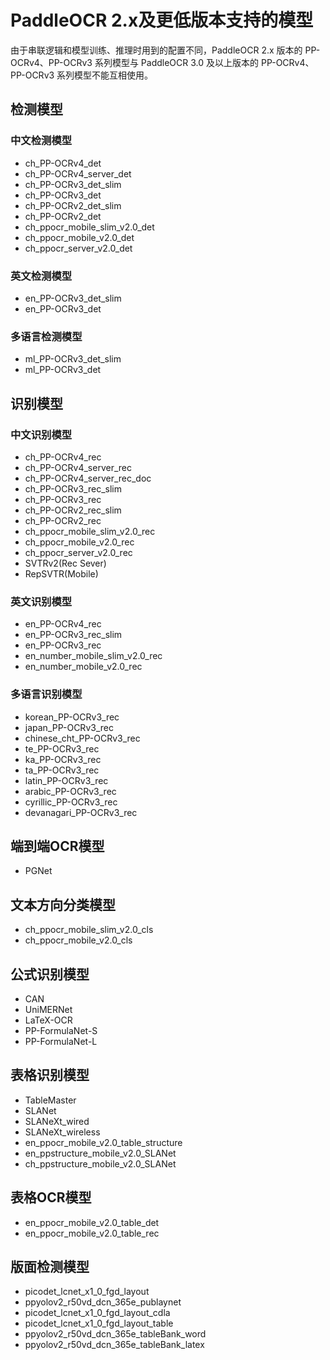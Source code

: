# PaddleOCR 2.x及更低版本支持的模型

由于串联逻辑和模型训练、推理时用到的配置不同，PaddleOCR 2.x 版本的 PP-OCRv4、PP-OCRv3 系列模型与 PaddleOCR 3.0 及以上版本的 PP-OCRv4、PP-OCRv3 系列模型不能互相使用。

## 检测模型

### 中文检测模型

* ch_PP-OCRv4_det
* ch_PP-OCRv4_server_det
* ch_PP-OCRv3_det_slim
* ch_PP-OCRv3_det
* ch_PP-OCRv2_det_slim
* ch_PP-OCRv2_det
* ch_ppocr_mobile_slim_v2.0_det
* ch_ppocr_mobile_v2.0_det
* ch_ppocr_server_v2.0_det

### 英文检测模型

* en_PP-OCRv3_det_slim
* en_PP-OCRv3_det

### 多语言检测模型

* ml_PP-OCRv3_det_slim
* ml_PP-OCRv3_det

## 识别模型

### 中文识别模型

* ch_PP-OCRv4_rec
* ch_PP-OCRv4_server_rec
* ch_PP-OCRv4_server_rec_doc
* ch_PP-OCRv3_rec_slim
* ch_PP-OCRv3_rec
* ch_PP-OCRv2_rec_slim
* ch_PP-OCRv2_rec
* ch_ppocr_mobile_slim_v2.0_rec
* ch_ppocr_mobile_v2.0_rec
* ch_ppocr_server_v2.0_rec
* SVTRv2(Rec Sever)
* RepSVTR(Mobile)

### 英文识别模型

* en_PP-OCRv4_rec
* en_PP-OCRv3_rec_slim
* en_PP-OCRv3_rec
* en_number_mobile_slim_v2.0_rec
* en_number_mobile_v2.0_rec

### 多语言识别模型

* korean_PP-OCRv3_rec
* japan_PP-OCRv3_rec
* chinese_cht_PP-OCRv3_rec
* te_PP-OCRv3_rec
* ka_PP-OCRv3_rec
* ta_PP-OCRv3_rec
* latin_PP-OCRv3_rec
* arabic_PP-OCRv3_rec
* cyrillic_PP-OCRv3_rec
* devanagari_PP-OCRv3_rec

## 端到端OCR模型

* PGNet

## 文本方向分类模型

* ch_ppocr_mobile_slim_v2.0_cls
* ch_ppocr_mobile_v2.0_cls

## 公式识别模型

* CAN
* UniMERNet
* LaTeX-OCR
* PP-FormulaNet-S
* PP-FormulaNet-L

## 表格识别模型

* TableMaster
* SLANet
* SLANeXt_wired
* SLANeXt_wireless
* en_ppocr_mobile_v2.0_table_structure
* en_ppstructure_mobile_v2.0_SLANet
* ch_ppstructure_mobile_v2.0_SLANet

## 表格OCR模型

* en_ppocr_mobile_v2.0_table_det
* en_ppocr_mobile_v2.0_table_rec

## 版面检测模型

* picodet_lcnet_x1_0_fgd_layout
* ppyolov2_r50vd_dcn_365e_publaynet
* picodet_lcnet_x1_0_fgd_layout_cdla
* picodet_lcnet_x1_0_fgd_layout_table
* ppyolov2_r50vd_dcn_365e_tableBank_word
* ppyolov2_r50vd_dcn_365e_tableBank_latex
